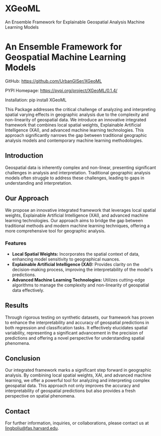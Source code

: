 # XGeoML
An Ensemble Framework for Explainable Geospatial Analysis Machine Learning Models

# An Ensemble Framework for Geospatial Machine Learning Models

 
GitHub: https://github.com/UrbanGISer/XGeoML

PYPI Homepage: https://pypi.org/project/XGeoML/0.1.4/

Installation: pip install XGeoML

This Package addresses the critical challenge of analyzing and interpreting spatial varying effects in geographic analysis due to the complexity and non-linearity of geospatial data. We introduce an innovative integrated framework that combines local spatial weights, Explainable Artificial Intelligence (XAI), and advanced machine learning technologies. This approach significantly narrows the gap between traditional geographic analysis models and contemporary machine learning methodologies.

## Introduction

Geospatial data is inherently complex and non-linear, presenting significant challenges in analysis and interpretation. Traditional geographic analysis models often struggle to address these challenges, leading to gaps in understanding and interpretation.

## Our Approach

We propose an innovative integrated framework that leverages local spatial weights, Explainable Artificial Intelligence (XAI), and advanced machine learning technologies. Our approach aims to bridge the gap between traditional methods and modern machine learning techniques, offering a more comprehensive tool for geographic analysis.

### Features

- **Local Spatial Weights:** Incorporates the spatial context of data, enhancing model sensitivity to geographical nuances.
- **Explainable Artificial Intelligence (XAI):** Provides clarity on the decision-making process, improving the interpretability of the model's predictions.
- **Advanced Machine Learning Technologies:** Utilizes cutting-edge algorithms to manage the complexity and non-linearity of geospatial data effectively.

## Results

Through rigorous testing on synthetic datasets, our framework has proven to enhance the interpretability and accuracy of geospatial predictions in both regression and classification tasks. It effectively elucidates spatial variability, representing a significant advancement in the precision of predictions and offering a novel perspective for understanding spatial phenomena.

## Conclusion

Our integrated framework marks a significant step forward in geographic analysis. By combining local spatial weights, XAI, and advanced machine learning, we offer a powerful tool for analyzing and interpreting complex geospatial data. This approach not only improves the accuracy and interpretability of geospatial predictions but also provides a fresh perspective on spatial phenomena.

## Contact

For further information, inquiries, or collaborations, please contact us at [lingboliu@fas.harvard.edu](mailto:lingboliu@fas.harvard.edu).

